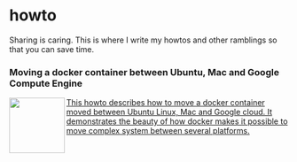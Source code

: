 # howto
Sharing is caring. This is where I write my howtos and other ramblings so that you can save time. 

### Moving a docker container between Ubuntu, Mac and Google Compute Engine
<a href="https://github.com/terchris/howto/blob/master/using_docker_to_move_a_system_between_mac_Ubuntu_and_google_cloud.md">
<img align="left" height="100" src="http://urbalurba.no/dataset/46568ec0-d676-4a2a-a039-4479abf96fba/resource/07f26a58-fc7d-4532-9865-8c11d1ba4f3f/download/dockermoving_small.png"> This howto describes how to move a docker container moved between Ubuntu Linux, Mac and Google cloud. It demonstrates the beauty of how docker makes it possible to move complex system between several platforms. </a>

